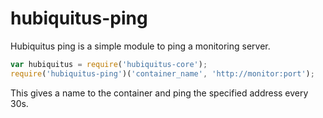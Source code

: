 # hubiquitus-ping

Hubiquitus ping is a simple module to ping a monitoring server.

```js
var hubiquitus = require('hubiquitus-core');
require('hubiquitus-ping')('container_name', 'http://monitor:port');
```

This gives a name to the container and ping the specified address every 30s.
